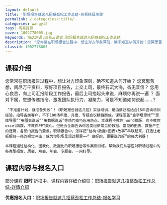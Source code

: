 ```yaml
---
layout: default
title: '职场报告就这几招蔡劲松工作总结-网易精品单课'
permalink: /:categories/:title/
categories: wangyi2
tags: 网易提供
cover: 1002778005.jpg
keywords: 精选网课,网易云课堂,职场报告就这几招蔡劲松工作总结
description: "您常常在职场报告过程中，想让对方印象深刻，确不知道从何开始？您冥思苦想，阅尽万千资料，写好项目报告，上交上司，最终石沉大海，杳无音信？您用心良苦，向上司汇报阶段工作报告，最后上司抬起头来说，"
classid: 1002778005
---
```


## 课程介绍

您常常在职场报告过程中，想让对方印象深刻，确不知道从何开始？
    您冥思苦想，阅尽万千资料，写好项目报告，上交上司，最终石沉大海，杳无音信？
    您用心良苦，向上司汇报阶段工作报告，最后上司抬起头来说，麻烦你再说一遍 ？
    面对下属，您想传递指令，激发团队执行力、凝聚力，可是不知道如何说起……？
    
     “不准备计划，就准备失败”！《职场报告就这几招》实战培训，是由蔡劲松结合15年咨询培训经验，指导各类客户，不下100场年度、月度、专题会议精髓而成。课程涵盖“金字塔思维”“思维导图”“用图表说话”“用数据说话”等热门技巧应用热点。本课程不教你 word排版，也不教你excel函数，不教你PPT美化。但是会全面告诉你各类组织常见的数据、常见的图表、数据产生的逻辑，各部门报告的要点，职场报告中，怎样把“结构+数据+图表+故事”串联起来，打造让老板眼前一亮的视觉冲击！成为你职场呈现过程里——“ 做好的，更要说的好”的强大利器！

    本课程通过结构化、图表化、数据化的职场报告写作案例训练，帮助我们从容应对职场过程中的各类型报告，周会、月会、年会、专题会，一网打尽。

## 课程内容与报名入口

部分课程 **限时** 折扣中，课程内容详细介绍见：[职场报告就这几招蔡劲松工作总结-详情介绍](https://study.163.com/course/introduction/1002778005.htm?share=1&shareId=1025206652&utm_campaign=share&utm_medium=iphoneShare&utm_source=&utm_u=1025206652)

**优惠报名入口**：[职场报告就这几招蔡劲松工作总结-报名学习](https://study.163.com/course/introduction/1002778005.htm?share=1&shareId=1025206652&utm_campaign=share&utm_medium=iphoneShare&utm_source=&utm_u=1025206652)

